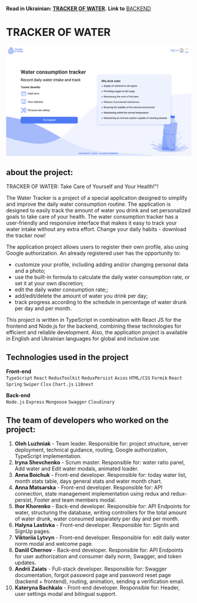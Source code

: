 **Read in Ukrainian: [TRACKER OF WATER](README.md).**
**Link to** [BACKEND](https://github.com/luzhnyak/aqua-backend)

# TRACKER OF WATER

![Main page screenshot](./src/images/Main_page.png)

## about the project:

TRACKER OF WATER: Take Care of Yourself and Your Health!"!

The Water Tracker is a project of a special application designed to simplify and improve the daily water consumption routine. The application is designed to easily track the amount of water you drink and set personalized goals to take care of your health. The water consumption tracker has a user-friendly and responsive interface that makes it easy to track your water intake without any extra effort.
Change your daily habits - download the tracker now!

The application project allows users to register their own profile, also using Google authorization.
An already registered user has the opportunity to:

- customize your profile, including adding and/or changing personal data and a photo;
- use the built-in formula to calculate the daily water consumption rate, or set it at your own discretion;
- edit the daily water consumption rate;;
- add/edit/delete the amount of water you drink per day;
- track progress according to the schedule in percentage of water drunk per day and per month.

This project is written in TypeScript in combination with React JS for the frontend and Node.js for the backend, combining these technologies for efficient and reliable development. Also, the application project is available in English and Ukrainian languages for global and inclusive use.

## Technologies used in the project

**Front-end**<br />
`TypeScript` `React` `ReduxToolkit` `ReduxPersist` `Axios` `HTML/CSS` `Formik`
`React Spring` `Swiper` `Clsx` `Chart.js` `i18next`

**Back-end**<br />
`Node.js` `Express` `Mongoose` `Swagger` `Cloudinary`

## The team of developers who worked on the project:

1. **Oleh Luzhniak** - Team leader. Responsible for: project structure, server deployment, technical guidance, routing, Google authorization, TypeScript implementation.
2. **Iryna Shevchenko** - Scrum master. Responsible for: water ratio panel, Add water and Edit water modals, animated loader.
3. **Anna Boichuk** - Front-end developer. Responsible for: today water list, month stats table, days general stats and water month chart.
4. **Anna Matsarska** - Front-end developer. Responsible for: API connection, state management implementation using redux and redux-persist, Footer and team members modal.
5. **Ihor Khorenko** - Back-end developer. Responsible for: API Endpoints for water, structuring the database, writing controllers for the total amount of water drunk, water consumed separately per day and per month.
6. **Halyna Lastivka** - Front-end developer. Responsible for: SignIn and SignUp pages.
7. **Viktoriia Lytvyn** - Front-end developer. Responsible for: edit daily water norm modal and welcome page.
8. **Daniil Chernov** - Back-end developer. Responsible for: API Endpoints for user authorization and consumer daily norm, Swagger, and token updates.
9. **Andrii Zaiats** - Full-stack developer. Responsible for: Swagger documentation, forgot password page and password reset page (backend + frontend), routing, animation, sending a verification email.
10. **Kateryna Bachkalo** - Front-end developer. Responsible for: Header, user settings modal and bilingual support.
